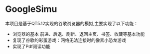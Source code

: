 # GoogleSimu

本项目是基于QT5.12实现的谷歌浏览器的模拟,主要实现了以下功能：

- 浏览器的基本 前进、后退、刷新、返回主页、书签、收藏等基本功能
- 复现了谷歌的彩蛋游戏：网络无法连接时的像素小恐龙游戏
- 实现了Pdf阅读功能

